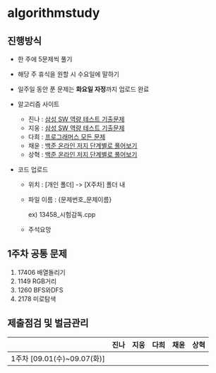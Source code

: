 # **algorithmstudy**

## 진행방식

- 한 주에 5문제씩 풀기

- 해당 주 휴식을 원할 시 수요일에 말하기

- 일주일 동안 푼 문제는 **화요일 자정**까지 업로드 완료

- 알고리즘 사이트

  - 진나 : [삼성 SW 역량 테스트 기출문제](https://www.acmicpc.net/workbook/view/1152)
  - 지웅 : [삼성 SW 역량 테스트 기출문제](https://www.acmicpc.net/workbook/view/1152)
  - 다희 : [프로그래머스 모든 문제](https://programmers.co.kr/learn/challenges?tab=all_challenges)
  - 채윤 : [백준 온라인 저지 단계별로 풀어보기](https://www.acmicpc.net/step)
  - 상혁 : [백준 온라인 저지 단계별로 풀어보기](https://www.acmicpc.net/step)

- 코드 업로드

  - 위치 : [개인 폴더] -> [X주차] 폴더 내

  - 파일 이름 : {문제번호\_문제이름}

    ex) 13458\_시험감독.cpp

  - 주석요망

## 1주차 공통 문제

1. 17406 배열돌리기
2. 1149 RGB거리
3. 1260 BFS와DFS
4. 2178 미로탐색

## 제출점검 및 벌금관리

|                             | 진나 | 지웅 | 다희 | 채윤 | 상혁 |
| :-------------------------: | :--: | :--: | :--: | ---- | ---- |
| 1주차 [09.01(수)~09.07(화)] |      |      |      |      |      |
